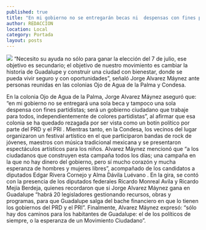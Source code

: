 ```yaml
---
published: true
title: "En mi gobierno no se entregarán becas ni  despensas con fines partidistas: Alvarez"
author: REDACCION
location: Local
category: Portada
layout: posts
---
```


![](http://i.imgur.com/D4tSfu8m.jpg)
“Necesito su ayuda no sólo para ganar la elección del 7 de julio, ese objetivo es secundario; el objetivo de nuestro movimiento es cambiar la historia de Guadalupe y construir una ciudad con bienestar, donde se pueda vivir seguro y con oportunidades”, señaló Jorge Alvarez Máynez ante personas reunidas en las colonias Ojo de Agua de la Palma y Condesa.

En la colonia Ojo de Agua de la Palma, Jorge Alvarez Máynez aseguró que: “en mi gobierno no se entregará una sola beca y tampoco una sola despensa con fines partidistas; será un gobierno ciudadano que trabaje para todos, independientemente de colores partidistas”, al afirmar que esa colonia se ha quedado rezagada por ser vista como un botín político por parte del PRD y el PRI
.
Mientras tanto, en la Condesa, los vecinos del lugar organizaron un festival artístico en el que participaron bandas de rock de jóvenes, maestros con música tradicional mexicana y se presentaron espectáculos artísticos para los niños.
Alvarez Máynez mencionó que “a los ciudadanos que construyen esta campaña todos los días; una campaña en la que no hay dinero del gobierno, pero sí mucho corazón y mucha esperanza de hombres y mujeres libres”, acompañado de los candidatos a diputados Edgar Rivera Cornejo y Alma Dávila Luévano
.
En la gira, se contó con la presencia de los diputados federales Ricardo Monreal Avila y Ricardo Mejía Berdeja, quienes recordaron que si Jorge Alvarez Máynez gana en Guadalupe “habrá 20 legisladores gestionando recursos, obras y programas, para que Guadalupe salga del bache financiero en que lo tienen los gobiernos del PRD y el PRI”.
Finalmente, Alvarez Máynez expresó: “sólo hay dos caminos para los habitantes de Guadalupe: el de los políticos de siempre, o la esperanza de un Movimiento Ciudadano”.

